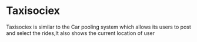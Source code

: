 # Taxisociex
Taxisociex is similar to the Car pooling system which allows its users to post and select the rides,It also shows the current location of user 
